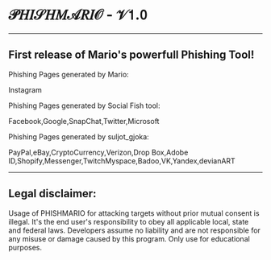# 𝒫𝐻𝐼𝒮𝐻𝑀𝒜𝑅𝐼𝒪 - 𝒱𝟣.𝟢
------------------------------------------------------
First release of Mario's powerfull Phishing Tool!
------------------------------------------------------


Phishing Pages generated by Mario:

Instagram

Phishing Pages generated by Social Fish tool:

Facebook,Google,SnapChat,Twitter,Microsoft

Phishing Pages generated by suljot_gjoka:

PayPal,eBay,CryptoCurrency,Verizon,Drop Box,Adobe ID,Shopify,Messenger,TwitchMyspace,Badoo,VK,Yandex,devianART

------------------------------------------------------
Legal disclaimer:
-----------------
Usage of PHISHMARIO for attacking targets without prior mutual consent is illegal. It's the end user's responsibility to obey all applicable local, state and federal laws. Developers assume no liability and are not responsible for any misuse or damage caused by this program. Only use for educational purposes.
